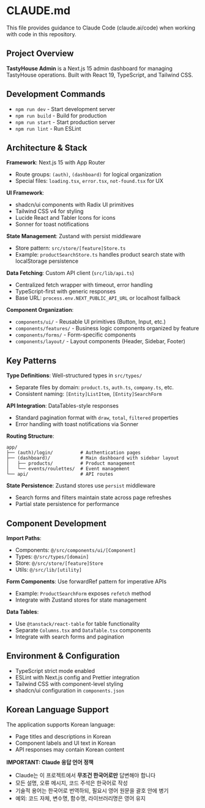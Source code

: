 # CLAUDE.md

This file provides guidance to Claude Code (claude.ai/code) when working with code in this repository.

## Project Overview

**TastyHouse Admin** is a Next.js 15 admin dashboard for managing TastyHouse operations. Built with React 19, TypeScript, and Tailwind CSS.

## Development Commands

- `npm run dev` - Start development server
- `npm run build` - Build for production
- `npm run start` - Start production server
- `npm run lint` - Run ESLint

## Architecture & Stack

**Framework**: Next.js 15 with App Router
- Route groups: `(auth)`, `(dashboard)` for logical organization
- Special files: `loading.tsx`, `error.tsx`, `not-found.tsx` for UX

**UI Framework**: 
- shadcn/ui components with Radix UI primitives
- Tailwind CSS v4 for styling
- Lucide React and Tabler Icons for icons
- Sonner for toast notifications

**State Management**: Zustand with persist middleware
- Store pattern: `src/store/[feature]Store.ts`
- Example: `productSearchStore.ts` handles product search state with localStorage persistence

**Data Fetching**: Custom API client (`src/lib/api.ts`)
- Centralized fetch wrapper with timeout, error handling
- TypeScript-first with generic responses
- Base URL: `process.env.NEXT_PUBLIC_API_URL` or localhost fallback

**Component Organization**:
- `components/ui/` - Reusable UI primitives (Button, Input, etc.)
- `components/features/` - Business logic components organized by feature
- `components/forms/` - Form-specific components
- `components/layout/` - Layout components (Header, Sidebar, Footer)

## Key Patterns

**Type Definitions**: Well-structured types in `src/types/`
- Separate files by domain: `product.ts`, `auth.ts`, `company.ts`, etc.
- Consistent naming: `[Entity]ListItem`, `[Entity]SearchForm`

**API Integration**: DataTables-style responses
- Standard pagination format with `draw`, `total`, `filtered` properties
- Error handling with toast notifications via Sonner

**Routing Structure**:
```
app/
├── (auth)/login/          # Authentication pages
├── (dashboard)/           # Main dashboard with sidebar layout
│   ├── products/          # Product management
│   └── events/roulettes/  # Event management
└── api/                   # API routes
```

**State Persistence**: Zustand stores use `persist` middleware
- Search forms and filters maintain state across page refreshes
- Partial state persistence for performance

## Component Development

**Import Paths**: 
- Components: `@/src/components/ui/[Component]`
- Types: `@/src/types/[domain]`
- Store: `@/src/store/[feature]Store`
- Utils: `@/src/lib/[utility]`

**Form Components**: Use forwardRef pattern for imperative APIs
- Example: `ProductSearchForm` exposes `refetch` method
- Integrate with Zustand stores for state management

**Data Tables**: 
- Use `@tanstack/react-table` for table functionality
- Separate `Columns.tsx` and `DataTable.tsx` components
- Integrate with search forms and pagination

## Environment & Configuration

- TypeScript strict mode enabled
- ESLint with Next.js config and Prettier integration
- Tailwind CSS with component-level styling
- shadcn/ui configuration in `components.json`

## Korean Language Support

The application supports Korean language:
- Page titles and descriptions in Korean
- Component labels and UI text in Korean
- API responses may contain Korean content

**IMPORTANT: Claude 응답 언어 정책**
- Claude는 이 프로젝트에서 **무조건 한국어로만** 답변해야 합니다
- 모든 설명, 오류 메시지, 코드 주석은 한국어로 작성
- 기술적 용어는 한국어로 번역하되, 필요시 영어 원문을 괄호 안에 병기
- 예외: 코드 자체, 변수명, 함수명, 라이브러리명은 영어 유지